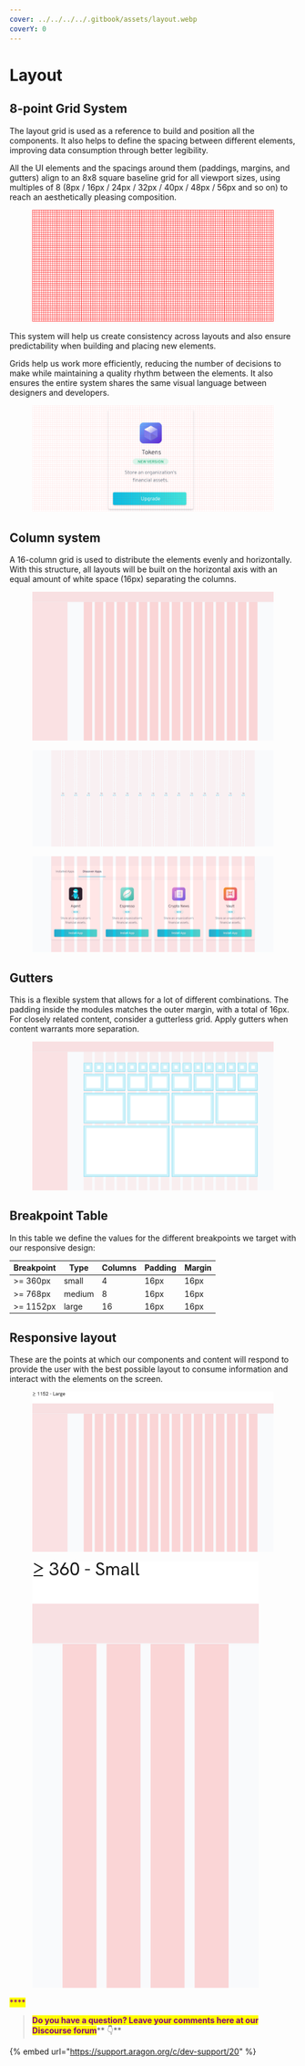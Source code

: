 ```yaml
---
cover: ../../../../.gitbook/assets/layout.webp
coverY: 0
---
```


# Layout

## 8-point Grid System <a href="#8-point-grid-system" id="8-point-grid-system"></a>

The layout grid is used as a reference to build and position all the components. It also helps to define the spacing between different elements, improving data consumption through better legibility.&#x20;

All the UI elements and the spacings around them (paddings, margins, and gutters) align to an 8x8 square baseline grid for all viewport sizes, using multiples of 8 (8px / 16px / 24px / 32px / 40px / 48px / 56px and so on) to reach an aesthetically pleasing composition.

<figure><img src="../../../../.gitbook/assets/base-grid.svg" alt=""><figcaption></figcaption></figure>

This system will help us create consistency across layouts and also ensure predictability when building and placing new elements.

Grids help us work more efficiently, reducing the number of decisions to make while maintaining a quality rhythm between the elements. It also ensures the entire system shares the same visual language between designers and developers.&#x20;

<figure><img src="../../../../.gitbook/assets/token-manager.svg" alt=""><figcaption></figcaption></figure>

## Column system <a href="#column-system" id="column-system"></a>

A 16-column grid is used to distribute the elements evenly and horizontally. With this structure, all layouts will be built on the horizontal axis with an equal amount of white space (16px) separating the columns.&#x20;

<figure><img src="../../../../.gitbook/assets/column-system1.svg" alt=""><figcaption></figcaption></figure>

<figure><img src="../../../../.gitbook/assets/column-system2.svg" alt=""><figcaption></figcaption></figure>

<figure><img src="../../../../.gitbook/assets/column-system3.svg" alt=""><figcaption></figcaption></figure>

## Gutters <a href="#gutters" id="gutters"></a>

This is a flexible system that allows for a lot of different combinations. The padding inside the modules matches the outer margin, with a total of 16px. For closely related content, consider a gutterless grid. Apply gutters when content warrants more separation.

<figure><img src="../../../../.gitbook/assets/gutters.svg" alt=""><figcaption></figcaption></figure>

## Breakpoint Table <a href="#breakpoint-table" id="breakpoint-table"></a>

In this table we define the values for the different breakpoints we target with our responsive design:

| Breakpoint | Type   | Columns | Padding | Margin |
| ---------- | ------ | ------- | ------- | ------ |
| >= 360px   | small  | 4       | 16px    | 16px   |
| >= 768px   | medium | 8       | 16px    | 16px   |
| >= 1152px  | large  | 16      | 16px    | 16px   |

## Responsive layout <a href="#responsive-layout" id="responsive-layout"></a>

These are the points at which our components and content will respond to provide the user with the best possible layout to consume information and interact with the elements on the screen.

<figure><img src="../../../../.gitbook/assets/responsive1.svg" alt=""><figcaption></figcaption></figure>

<figure><img src="../../../../.gitbook/assets/responsive3.svg" alt=""><figcaption></figcaption></figure>

<mark style="color:purple;">****</mark>

> <mark style="color:purple;">**Do you have a question? Leave your comments here at our Discourse forum**</mark>** 👇**

{% embed url="https://support.aragon.org/c/dev-support/20" %}
